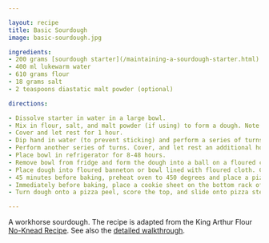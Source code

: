 ```yaml
---

layout: recipe
title: Basic Sourdough
image: basic-sourdough.jpg

ingredients:
- 200 grams [sourdough starter](/maintaining-a-sourdough-starter.html) at peak activity 
- 400 ml lukewarm water
- 610 grams flour
- 18 grams salt
- 2 teaspoons diastatic malt powder (optional)

directions:

- Dissolve starter in water in a large bowl. 
- Mix in flour, salt, and malt powder (if using) to form a dough. Note that it will be somewhat shaggy and loose.
- Cover and let rest for 1 hour.
- Dip hand in water (to prevent sticking) and perform a series of turns by reaching down one side of the bowl and pulling the dough from the bottom to the top. Cover and let rest again for one hour.
- Perform another series of turns. Cover, and let rest an additional hour before performing an additional set of turns for a total of 3 series of turns.
- Place bowl in refrigerator for 8-48 hours.
- Remove bowl from fridge and form the dough into a ball on a floured counter. Let rest 15 minutes.
- Place dough into floured banneton or bowl lined with floured cloth. Cover and let rest for 2 1/2 to 3 hours. Note dough will not rise much but will warm and relax. 
- 45 minutes before baking, preheat oven to 450 degrees and place a pizza steel or stone on the top rack.
- Immediately before baking, place a cookie sheet on the bottom rack of the oven and fill with water. This will produce steam during the baking process
- Turn dough onto a pizza peel, score the top, and slide onto pizza steel. Bake for 40 minutes or until internal temperature reaches 210 degrees. 

---
```

A workhorse sourdough. The recipe is adapted from the King Arthur Flour [No-Knead Recipe](https://www.kingarthurflour.com/recipes/no-knead-sourdough-bread-recipe). See also the [detailed walkthrough](/making-sourdough-bread.html).